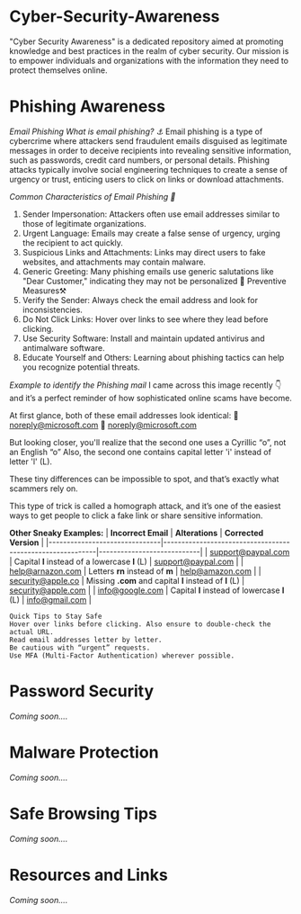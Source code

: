# Cyber-Security-Awareness
"Cyber Security Awareness" is a dedicated repository aimed at promoting knowledge and best practices in the realm of cyber security. Our mission is to empower individuals and organizations with the information they need to protect themselves online.

# Phishing Awareness
 *Email Phishing* 
 _What is email phishing? ⚓_
Email phishing is a type of cybercrime where attackers send fraudulent emails disguised as legitimate messages in order to deceive recipients into revealing sensitive information, such as passwords, credit card numbers, or personal details. Phishing attacks typically involve social engineering techniques to create a sense of urgency or trust, enticing users to click on links or download attachments.

_Common Characteristics of Email Phishing 🧐_
1.	Sender Impersonation: Attackers often use email addresses similar to those of legitimate organizations.
2.	Urgent Language: Emails may create a false sense of urgency, urging the recipient to act quickly.
3.	Suspicious Links and Attachments: Links may direct users to fake websites, and attachments may contain malware.
4.	Generic Greeting: Many phishing emails use generic salutations like "Dear Customer," indicating they may not be personalized
	Preventive Measures⚒️
1.	Verify the Sender: Always check the email address and look for inconsistencies.
2.	Do Not Click Links: Hover over links to see where they lead before clicking.
3.	Use Security Software: Install and maintain updated antivirus and antimalware software.
4.	Educate Yourself and Others: Learning about phishing tactics can help you recognize potential threats.

_Example to identify the Phishing mail_
I came across this image recently 👇 and it’s a perfect reminder of how sophisticated online scams have become.

At first glance, both of these email addresses look identical:
📧 noreply@microsoft.com
📧 noreply@microsоft.com

But looking closer, you'll realize that the second one uses a Cyrillic “о”, not an English “o” Also, the second one contains capital letter 'i' instead of letter 'l' (L).

These tiny differences can be impossible to spot, and that’s exactly what scammers rely on.

This type of trick is called a homograph attack, and it’s one of the easiest ways to get people to click a fake link or share sensitive information.


**Other Sneaky Examples:**
| **Incorrect Email**            | **Alterations**                                             | **Corrected Version**      |
|-------------------------------|-----------------------------------------------------------|----------------------------|
| support@paypaI.com           | Capital **I** instead of a lowercase **l** (L)           | support@paypal.com         |
| help@arnazon.com             | Letters **rn** instead of **m**                           | help@amazon.com            |
| security@appIe.co            | Missing **.com** and capital **I** instead of **l** (L)   | security@apple.com         |
| info@googIe.com              | Capital **I** instead of lowercase **l** (L)              | info@gmail.com             |


	Quick Tips to Stay Safe
	Hover over links before clicking. Also ensure to double-check the actual URL.
	Read email addresses letter by letter.
	Be cautious with “urgent” requests.
	Use MFA (Multi-Factor Authentication) wherever possible.


# Password Security
*Coming soon....*
# Malware Protection
*Coming soon....*
# Safe Browsing Tips
*Coming soon....*
# Resources and Links
*Coming soon....*
